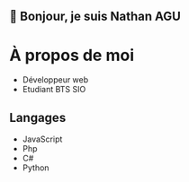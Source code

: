 ## 👋 Bonjour, je suis Nathan AGU

# À propos de moi
- Développeur web
- Etudiant BTS SIO

## Langages
- JavaScript
- Php
- C#
- Python
